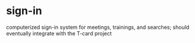 # sign-in
computerized sign-in system for meetings, trainings, and searches; should eventually integrate with the T-card project
